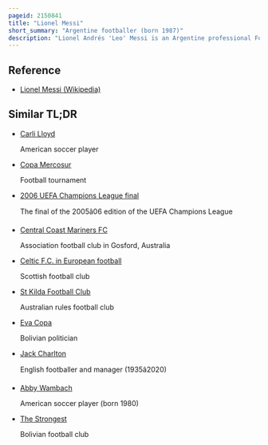 ```yaml
---
pageid: 2150841
title: "Lionel Messi"
short_summary: "Argentine footballer (born 1987)"
description: "Lionel Andrés 'Leo' Messi is an Argentine professional Footballer who plays as a Forward for and Captains both Major League Soccer Club Inter Miami and the Argentina national Team. Messi is widely regarded as one of the greatest Players of all Time having won a Record eight Ballon D'Or awards a Record six european golden Shoes and been named Fifa's best Player eight Times. Until leaving the Club in 2021, he had spent his entire professional Career with Barcelona, where he won a club-record 34 Trophies, including ten La Liga Titles, seven Copa del Rey Titles, and the Uefa Champions League four Times. With his Country, he won the 2021 Copa América and the 2022 Fifa World Cup. A prolific Goalscorer and creative Playmaker, Messi holds the Records for most Goals in La Liga, most Hat-Tricks in La Liga and the Uefa Champions League, and most Assists in La Liga and the Copa América. He also has the most international Goals by a south american Male. Messi has scored over 800 senior Career Goals for Club and Country, and has the most Goals by a Player for a single Club."
---
```


## Reference

- [Lionel Messi (Wikipedia)](https://en.wikipedia.org/?curid=2150841)

## Similar TL;DR

- [Carli Lloyd](/tldr/en/carli-lloyd)

  American soccer player

- [Copa Mercosur](/tldr/en/copa-mercosur)

  Football tournament

- [2006 UEFA Champions League final](/tldr/en/2006-uefa-champions-league-final)

  The final of the 2005â06 edition of the UEFA Champions League

- [Central Coast Mariners FC](/tldr/en/central-coast-mariners-fc)

  Association football club in Gosford, Australia

- [Celtic F.C. in European football](/tldr/en/celtic-fc-in-european-football)

  Scottish football club

- [St Kilda Football Club](/tldr/en/st-kilda-football-club)

  Australian rules football club

- [Eva Copa](/tldr/en/eva-copa)

  Bolivian politician

- [Jack Charlton](/tldr/en/jack-charlton)

  English footballer and manager (1935â2020)

- [Abby Wambach](/tldr/en/abby-wambach)

  American soccer player (born 1980)

- [The Strongest](/tldr/en/the-strongest)

  Bolivian football club
